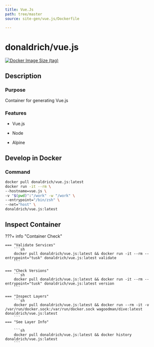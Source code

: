```yaml
---
title: Vue.Js
path: tree/master
source: site-gen/vue.js/Dockerfile

---
```



# donaldrich/vue.js

[![Docker Image Size (tag)](https://img.shields.io/docker/image-size/donaldrich/vue.js/latest?color=blue&label=size&logo=docker&style=flat-square)](https://hub.docker.com/r/donaldrich/vue.js/latest)

## Description

### Purpose

Container for generating Vue.js

### Features

- Vue.js

- Node

- Alpine

## Develop in Docker

### Command

```sh
docker pull donaldrich/vue.js:latest
docker run -it --rm \
--hostname=vue.js \
-v "$(pwd)":"/work" -w "/work" \
--entrypoint="/bin/zsh" \
--net="host" \
donaldrich/vue.js:latest
```

## Inspect Container

???+ info "Container Check"

    === "Validate Services"
        ```sh
        docker pull donaldrich/vue.js:latest && docker run -it --rm --entrypoint="tusk" donaldrich/vue.js:latest validate
        ```

    === "Check Versions"
        ```sh
        docker pull donaldrich/vue.js:latest && docker run -it --rm --entrypoint="tusk" donaldrich/vue.js:latest version
        ```

    === "Inspect Layers"
        ```sh
        docker pull donaldrich/vue.js:latest && docker run --rm -it -v /var/run/docker.sock:/var/run/docker.sock wagoodman/dive:latest donaldrich/vue.js:latest
        ```
    === "See Layer Info"

        ```sh
        docker pull donaldrich/vue.js:latest && docker history donaldrich/vue.js:latest
        ```
